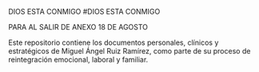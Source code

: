 ﻿DIOS ESTA CONMIGO
#DIOS ESTA CONMIGO

PARA AL SALIR DE ANEXO 18 DE AGOSTO

Este repositorio contiene los documentos personales, clínicos y estratégicos de Miguel Ángel Ruiz Ramírez, como parte de su proceso de reintegración emocional, laboral y familiar.
